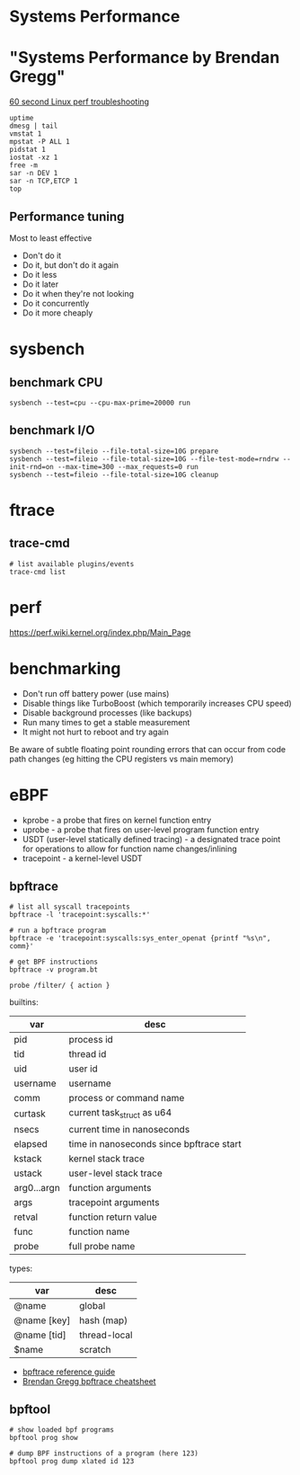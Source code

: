 # Systems Performance


# "Systems Performance by Brendan Gregg"

[60 second Linux perf troubleshooting](https://netflixtechblog.com/linux-performance-analysis-in-60-000-milliseconds-accc10403c55)

```shell
uptime
dmesg | tail
vmstat 1
mpstat -P ALL 1
pidstat 1
iostat -xz 1
free -m
sar -n DEV 1
sar -n TCP,ETCP 1
top
```


## Performance tuning

Most to least effective

- Don't do it
- Do it, but don't do it again
- Do it less
- Do it later
- Do it when they're not looking
- Do it concurrently
- Do it more cheaply


# sysbench


## benchmark CPU

```shell
sysbench --test=cpu --cpu-max-prime=20000 run
```


## benchmark I/O

```shell
sysbench --test=fileio --file-total-size=10G prepare
sysbench --test=fileio --file-total-size=10G --file-test-mode=rndrw --init-rnd=on --max-time=300 --max_requests=0 run
sysbench --test=fileio --file-total-size=10G cleanup
```


# ftrace


## trace-cmd

```shell
# list available plugins/events
trace-cmd list
```


# perf

<https://perf.wiki.kernel.org/index.php/Main_Page>


# benchmarking

- Don't run off battery power (use mains)
- Disable things like TurboBoost (which temporarily increases CPU speed)
- Disable background processes (like backups)
- Run many times to get a stable measurement
- It might not hurt to reboot and try again

Be aware of subtle floating point rounding errors that can occur from code path changes (eg hitting the CPU registers vs main memory)


# eBPF

- kprobe - a probe that fires on kernel function entry
- uprobe - a probe that fires on user-level program function entry
- USDT (user-level statically defined tracing) - a designated trace point for operations to allow for function name changes/inlining
- tracepoint - a kernel-level USDT


## bpftrace

```shell
# list all syscall tracepoints
bpftrace -l 'tracepoint:syscalls:*'

# run a bpftrace program
bpftrace -e 'tracepoint:syscalls:sys_enter_openat {printf "%s\n", comm}'

# get BPF instructions
bpftrace -v program.bt
```

```
probe /filter/ { action }
```

builtins:

| var         | desc                                     |
|----------- |---------------------------------------- |
| pid         | process id                               |
| tid         | thread id                                |
| uid         | user id                                  |
| username    | username                                 |
| comm        | process or command name                  |
| curtask     | current task<sub>struct</sub> as u64     |
| nsecs       | current time in nanoseconds              |
| elapsed     | time in nanoseconds since bpftrace start |
| kstack      | kernel stack trace                       |
| ustack      | user-level stack trace                   |
| arg0...argn | function arguments                       |
| args        | tracepoint arguments                     |
| retval      | function return value                    |
| func        | function name                            |
| probe       | full probe name                          |

types:

| var         | desc         |
|----------- |------------ |
| @name       | global       |
| @name [key] | hash (map)   |
| @name [tid] | thread-local |
| $name       | scratch      |

- [bpftrace reference guide](https://github.com/iovisor/bpftrace/blob/master/docs/reference_guide.md)
- [Brendan Gregg bpftrace cheatsheet](https://brendangregg.com/BPF/bpftrace-cheat-sheet.html)


## bpftool

```shell
# show loaded bpf programs
bpftool prog show

# dump BPF instructions of a program (here 123)
bpftool prog dump xlated id 123
```